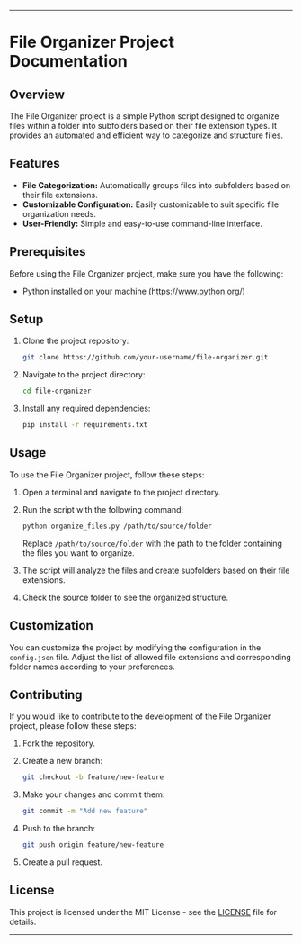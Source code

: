
---

# File Organizer Project Documentation

## Overview

The File Organizer project is a simple Python script designed to organize files within a folder into subfolders based on their file extension types. It provides an automated and efficient way to categorize and structure files.

## Features

- **File Categorization:** Automatically groups files into subfolders based on their file extensions.
- **Customizable Configuration:** Easily customizable to suit specific file organization needs.
- **User-Friendly:** Simple and easy-to-use command-line interface.

## Prerequisites

Before using the File Organizer project, make sure you have the following:

- Python installed on your machine (https://www.python.org/)

## Setup

1. Clone the project repository:

    ```bash
    git clone https://github.com/your-username/file-organizer.git
    ```

2. Navigate to the project directory:

    ```bash
    cd file-organizer
    ```

3. Install any required dependencies:

    ```bash
    pip install -r requirements.txt
    ```

## Usage

To use the File Organizer project, follow these steps:

1. Open a terminal and navigate to the project directory.

2. Run the script with the following command:

    ```bash
    python organize_files.py /path/to/source/folder
    ```

    Replace `/path/to/source/folder` with the path to the folder containing the files you want to organize.

3. The script will analyze the files and create subfolders based on their file extensions.

4. Check the source folder to see the organized structure.

## Customization

You can customize the project by modifying the configuration in the `config.json` file. Adjust the list of allowed file extensions and corresponding folder names according to your preferences.

## Contributing

If you would like to contribute to the development of the File Organizer project, please follow these steps:

1. Fork the repository.

2. Create a new branch:

    ```bash
    git checkout -b feature/new-feature
    ```

3. Make your changes and commit them:

    ```bash
    git commit -m "Add new feature"
    ```

4. Push to the branch:

    ```bash
    git push origin feature/new-feature
    ```

5. Create a pull request.

## License

This project is licensed under the MIT License - see the [LICENSE](LICENSE) file for details.

---

